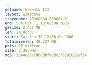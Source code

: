 ```yaml
---
setname: Waikato III
layout: witsdata
tracename: 20060930-000000-0
end: Sun Oct  1 13:00:00 2006
gzsize: 2,457 MB
len: 24:00:00
start: Sat Sep 30 12:00:01 2006
totalwirelen: 40,337 MB
pkts: 97 million
size: 7,386 MB
md5: 30a4065a7d68dbfa0dc2fc892801cf34
---
```

